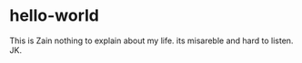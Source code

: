 # hello-world

This is Zain nothing to explain about my life.
its misareble and hard to listen. 
JK.
